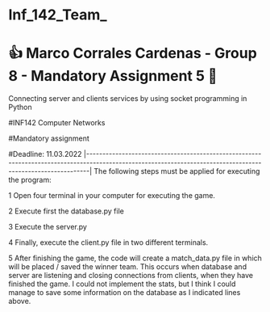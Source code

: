 
# Inf_142_Team_
# :+1: Marco Corrales Cardenas - Group 8 - Mandatory Assignment 5 🛐
Connecting server and clients services  by using socket programming in Python



#INF142 Computer Networks

#Mandatory assignment 

#Deadline: 11.03.2022
|-------------------------------------------------------------------------------------------------------------------------------------------------------------|
The following steps must be applied for executing the program:

1 Open four terminal in your computer for executing the game.

2 Execute first the database.py file

3 Execute the server.py

4 Finally, execute the client.py file in two different terminals.

5 After finishing the game, the code will create a match_data.py file in which will be placed / saved the winner team. This occurs when database and server are listening and closing connections from clients, when they have finished the game. I could not implement the stats, but I think I could manage to save some information on the database as I indicated lines above. 

